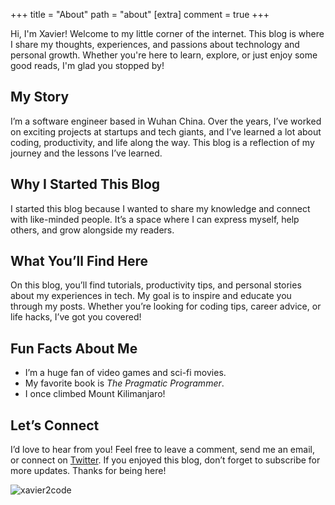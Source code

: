 +++
title = "About"
path = "about"
[extra]
comment = true
+++

Hi, I'm Xavier! Welcome to my little corner of the internet. This blog is where I share my thoughts, experiences, and passions about technology and personal growth. Whether you're here to learn, explore, or just enjoy some good reads, I'm glad you stopped by!

## My Story

I’m a software engineer based in Wuhan China. Over the years, I’ve worked on exciting projects at startups and tech giants, and I’ve learned a lot about coding, productivity, and life along the way. This blog is a reflection of my journey and the lessons I’ve learned.

## Why I Started This Blog

I started this blog because I wanted to share my knowledge and connect with like-minded people. It’s a space where I can express myself, help others, and grow alongside my readers.

## What You’ll Find Here

On this blog, you’ll find tutorials, productivity tips, and personal stories about my experiences in tech. My goal is to inspire and educate you through my posts. Whether you’re looking for coding tips, career advice, or life hacks, I’ve got you covered!

## Fun Facts About Me

- I’m a huge fan of video games and sci-fi movies.
- My favorite book is *The Pragmatic Programmer*.
- I once climbed Mount Kilimanjaro!

## Let’s Connect

I’d love to hear from you! Feel free to leave a comment, send me an email, or connect on [Twitter](https://twitter.com/yourhandle). If you enjoyed this blog, don’t forget to subscribe for more updates. Thanks for being here!

![xavier2code](avatar.svg)
